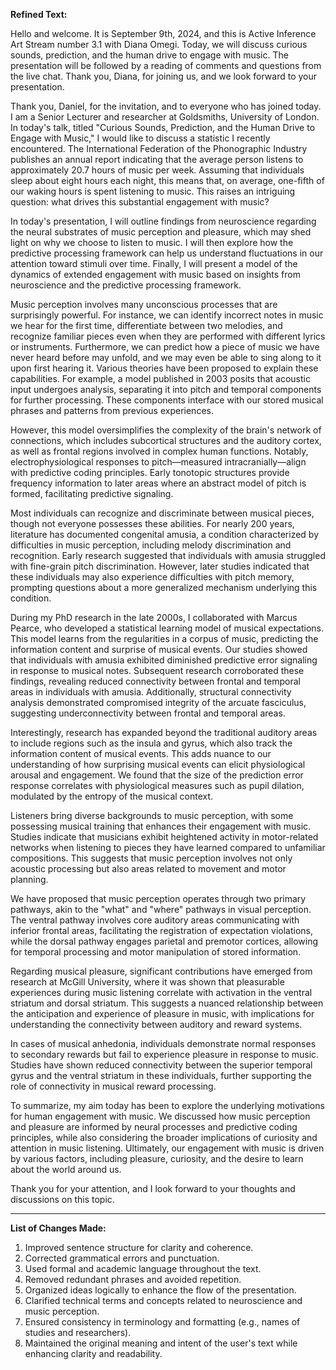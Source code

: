 **Refined Text:**

Hello and welcome. It is September 9th, 2024, and this is Active Inference Art Stream number 3.1 with Diana Omegi. Today, we will discuss curious sounds, prediction, and the human drive to engage with music. The presentation will be followed by a reading of comments and questions from the live chat. Thank you, Diana, for joining us, and we look forward to your presentation. 

Thank you, Daniel, for the invitation, and to everyone who has joined today. I am a Senior Lecturer and researcher at Goldsmiths, University of London. In today's talk, titled "Curious Sounds, Prediction, and the Human Drive to Engage with Music," I would like to discuss a statistic I recently encountered. The International Federation of the Phonographic Industry publishes an annual report indicating that the average person listens to approximately 20.7 hours of music per week. Assuming that individuals sleep about eight hours each night, this means that, on average, one-fifth of our waking hours is spent listening to music. This raises an intriguing question: what drives this substantial engagement with music?

In today's presentation, I will outline findings from neuroscience regarding the neural substrates of music perception and pleasure, which may shed light on why we choose to listen to music. I will then explore how the predictive processing framework can help us understand fluctuations in our attention toward stimuli over time. Finally, I will present a model of the dynamics of extended engagement with music based on insights from neuroscience and the predictive processing framework. 

Music perception involves many unconscious processes that are surprisingly powerful. For instance, we can identify incorrect notes in music we hear for the first time, differentiate between two melodies, and recognize familiar pieces even when they are performed with different lyrics or instruments. Furthermore, we can predict how a piece of music we have never heard before may unfold, and we may even be able to sing along to it upon first hearing it. Various theories have been proposed to explain these capabilities. For example, a model published in 2003 posits that acoustic input undergoes analysis, separating it into pitch and temporal components for further processing. These components interface with our stored musical phrases and patterns from previous experiences. 

However, this model oversimplifies the complexity of the brain's network of connections, which includes subcortical structures and the auditory cortex, as well as frontal regions involved in complex human functions. Notably, electrophysiological responses to pitch—measured intracranially—align with predictive coding principles. Early tonotopic structures provide frequency information to later areas where an abstract model of pitch is formed, facilitating predictive signaling.

Most individuals can recognize and discriminate between musical pieces, though not everyone possesses these abilities. For nearly 200 years, literature has documented congenital amusia, a condition characterized by difficulties in music perception, including melody discrimination and recognition. Early research suggested that individuals with amusia struggled with fine-grain pitch discrimination. However, later studies indicated that these individuals may also experience difficulties with pitch memory, prompting questions about a more generalized mechanism underlying this condition. 

During my PhD research in the late 2000s, I collaborated with Marcus Pearce, who developed a statistical learning model of musical expectations. This model learns from the regularities in a corpus of music, predicting the information content and surprise of musical events. Our studies showed that individuals with amusia exhibited diminished predictive error signaling in response to musical notes. Subsequent research corroborated these findings, revealing reduced connectivity between frontal and temporal areas in individuals with amusia. Additionally, structural connectivity analysis demonstrated compromised integrity of the arcuate fasciculus, suggesting underconnectivity between frontal and temporal areas.

Interestingly, research has expanded beyond the traditional auditory areas to include regions such as the insula and gyrus, which also track the information content of musical events. This adds nuance to our understanding of how surprising musical events can elicit physiological arousal and engagement. We found that the size of the prediction error response correlates with physiological measures such as pupil dilation, modulated by the entropy of the musical context. 

Listeners bring diverse backgrounds to music perception, with some possessing musical training that enhances their engagement with music. Studies indicate that musicians exhibit heightened activity in motor-related networks when listening to pieces they have learned compared to unfamiliar compositions. This suggests that music perception involves not only acoustic processing but also areas related to movement and motor planning.

We have proposed that music perception operates through two primary pathways, akin to the "what" and "where" pathways in visual perception. The ventral pathway involves core auditory areas communicating with inferior frontal areas, facilitating the registration of expectation violations, while the dorsal pathway engages parietal and premotor cortices, allowing for temporal processing and motor manipulation of stored information.

Regarding musical pleasure, significant contributions have emerged from research at McGill University, where it was shown that pleasurable experiences during music listening correlate with activation in the ventral striatum and dorsal striatum. This suggests a nuanced relationship between the anticipation and experience of pleasure in music, with implications for understanding the connectivity between auditory and reward systems.

In cases of musical anhedonia, individuals demonstrate normal responses to secondary rewards but fail to experience pleasure in response to music. Studies have shown reduced connectivity between the superior temporal gyrus and the ventral striatum in these individuals, further supporting the role of connectivity in musical reward processing.

To summarize, my aim today has been to explore the underlying motivations for human engagement with music. We discussed how music perception and pleasure are informed by neural processes and predictive coding principles, while also considering the broader implications of curiosity and attention in music listening. Ultimately, our engagement with music is driven by various factors, including pleasure, curiosity, and the desire to learn about the world around us.

Thank you for your attention, and I look forward to your thoughts and discussions on this topic.

---

**List of Changes Made:**

1. Improved sentence structure for clarity and coherence.
2. Corrected grammatical errors and punctuation.
3. Used formal and academic language throughout the text.
4. Removed redundant phrases and avoided repetition.
5. Organized ideas logically to enhance the flow of the presentation.
6. Clarified technical terms and concepts related to neuroscience and music perception.
7. Ensured consistency in terminology and formatting (e.g., names of studies and researchers).
8. Maintained the original meaning and intent of the user's text while enhancing clarity and readability.
